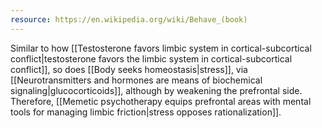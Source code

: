 ```yaml
---
resource: https://en.wikipedia.org/wiki/Behave_(book)
---
```


Similar to how [[Testosterone favors limbic system in cortical-subcortical conflict|testosterone favors the limbic system in cortical-subcortical conflict]], so does [[Body seeks homeostasis|stress]], via [[Neurotransmitters and hormones are means of biochemical signaling|glucocorticoids]], although by weakening the prefrontal side. Therefore, [[Memetic psychotherapy equips prefrontal areas with mental tools for managing limbic friction|stress opposes rationalization]].